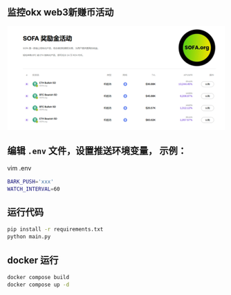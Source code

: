## 监控okx web3新赚币活动

![img.png](img.png)

## 编辑 `.env` 文件，设置推送环境变量， 示例：

vim .env

```bash
BARK_PUSH='xxx'
WATCH_INTERVAL=60
```

## 运行代码

```bash
pip install -r requirements.txt
python main.py
 ```

## docker 运行

```bash
docker compose build
docker compose up -d
```
